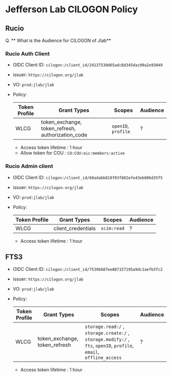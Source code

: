 # Jefferson Lab CILOGON Policy 

## Rucio

Q. ** What is the Audience for CILOGON of Jlab**
### Rucio Auth Client
- OIDC Client ID: `cilogon:/client_id/24137530d65adc8d345dac09a2e93049`
- issuer: `https://cilogon.org/jlab`
- VO: `prod:jlab/jlab` 
- Policy:

    | Token Profile    | Grant Types  | Scopes| Audience |
    | -------- | ------- | -------- |---------|
    | WLCG  | token_exchange, token_refresh, authorization_code | `openID`, `profile` | ? |


    - Access token lifetime : 1 hour 
    - Allow token for COU : `CO:COU:eic:members:active`

### Rucio Admin client
- OIDC Client ID: `cilogon:/client_id/68adabb818f03f802efe43eb806d35f5`
- issuer: `https://cilogon.org/jlab`
- VO: `prod:jlab/jlab` 
- Policy:

    | Token Profile    | Grant Types  | Scopes| Audience |
    | -------- | ------- | -------- | --------|
    | WLCG  | client_credentials | `scim:read` | ? |


    - Access token lifetime : 1 hour 

## FTS3
- OIDC Client ID: `cilogon:/client_id/7539b687ee887157195a9dc1aefb3fc2`
- issuer: `https://cilogon.org/jlab`
- VO: `prod:jlab/jlab` 
- Policy:

    | Token Profile    | Grant Types  | Scopes| Audience |
    | -------- | ------- | -------- | --------|
    | WLCG  | token_exchange, token_refresh | `storage.read:/` ,  `storage.create:/` , `storage.modify:/` ,  `fts`, `openID`, `profile`, `email`, `offline_access`| ? |


    - Access token lifetime : 1 hour 
